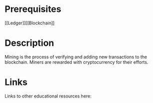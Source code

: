 # Prerequisites
[[Ledger]][[Blockchain]]

# Description
Mining is the process of verifying and adding new transactions to the blockchain. Miners are rewarded with cryptocurrency for their efforts.

# Links
Links to other educational resources here: